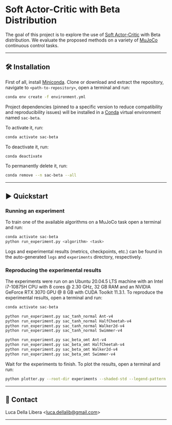 # Soft Actor-Critic with Beta Distribution

The goal of this project is to explore the use of [Soft Actor-Critic](https://arxiv.org/abs/1801.01290) with Beta distribution.
We evaluate the proposed methods on a variety of [MuJoCo](https://gymnasium.farama.org/environments/mujoco/) continuous control tasks.

---------------------------------------------------------------------------------------------------------

## 🛠️️ Installation

First of all, install [Miniconda](https://docs.conda.io/en/latest/miniconda.html).
Clone or download and extract the repository, navigate to `<path-to-repository>`, open a terminal and run:

```bash
conda env create -f environment.yml
```

Project dependencies (pinned to a specific version to reduce compatibility and reproducibility issues)
will be installed in a [Conda](https://www.anaconda.com/) virtual environment named `sac-beta`.

To activate it, run:

```bash
conda activate sac-beta
```

To deactivate it, run:

```bash
conda deactivate
```

To permanently delete it, run:

```bash
conda remove --n sac-beta --all
```

---------------------------------------------------------------------------------------------------------

## ▶️ Quickstart

### Running an experiment

To train one of the available algorithms on a MuJoCo task open a terminal and run:

```bash
conda activate sac-beta
python run_experiment.py <algorithm> <task>
```

Logs and experimental results (metrics, checkpoints, etc.) can be found in the auto-generated `logs`
and `experiments` directory, respectively.

### Reproducing the experimental results

The experiments were run on an Ubuntu 20.04.5 LTS machine with an Intel i7-10875H CPU
with 8 cores @ 2.30 GHz, 32 GB RAM and an NVIDIA GeForce RTX 3070 GPU @ 8 GB with CUDA Toolkit 11.3.1.
To reproduce the experimental results, open a terminal and run:

```bash
conda activate sac-beta

python run_experiment.py sac_tanh_normal Ant-v4
python run_experiment.py sac_tanh_normal HalfCheetah-v4
python run_experiment.py sac_tanh_normal Walker2d-v4
python run_experiment.py sac_tanh_normal Swimmer-v4

python run_experiment.py sac_beta_omt Ant-v4
python run_experiment.py sac_beta_omt HalfCheetah-v4
python run_experiment.py sac_beta_omt Walker2d-v4
python run_experiment.py sac_beta_omt Swimmer-v4
```

Wait for the experiments to finish. To plot the results, open a terminal and run:

```bash
python plotter.py --root-dir experiments --shaded-std --legend-pattern "\\w+" -u --output-path benchmark.pdf
```

---------------------------------------------------------------------------------------------------------

## 📧 Contact

Luca Della Libera <[luca.dellalib@gmail.com](mailto:luca.dellalib@gmail.com)>

---------------------------------------------------------------------------------------------------------
